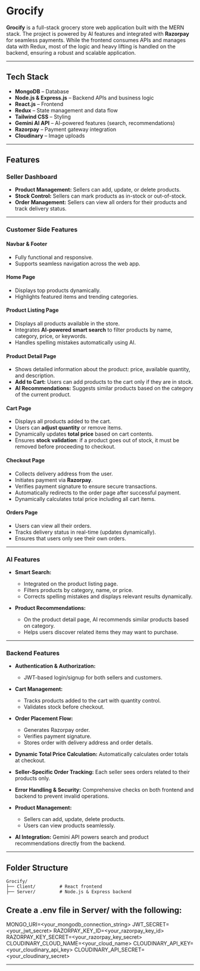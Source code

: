 # Grocify

**Grocify** is a full-stack grocery store web application built with the MERN stack. The project is powered by AI features and integrated with **Razorpay** for seamless payments. While the frontend consumes APIs and manages data with Redux, most of the logic and heavy lifting is handled on the backend, ensuring a robust and scalable application.

---

## Tech Stack

* **MongoDB** – Database
* **Node.js & Express.js** – Backend APIs and business logic
* **React.js** – Frontend
* **Redux** – State management and data flow
* **Tailwind CSS** – Styling
* **Gemini AI API** – AI-powered features (search, recommendations)
* **Razorpay** – Payment gateway integration
* **Cloudinary** – Image uploads

---

## Features

### Seller Dashboard

* **Product Management:** Sellers can add, update, or delete products.
* **Stock Control:** Sellers can mark products as in-stock or out-of-stock.
* **Order Management:** Sellers can view all orders for their products and track delivery status.

---

### Customer Side Features

#### Navbar & Footer

* Fully functional and responsive.
* Supports seamless navigation across the web app.

#### Home Page

* Displays top products dynamically.
* Highlights featured items and trending categories.

#### Product Listing Page

* Displays all products available in the store.
* Integrates **AI-powered smart search** to filter products by name, category, price, or keywords.
* Handles spelling mistakes automatically using AI.

#### Product Detail Page

* Shows detailed information about the product: price, available quantity, and description.
* **Add to Cart:** Users can add products to the cart only if they are in stock.
* **AI Recommendations:** Suggests similar products based on the category of the current product.

#### Cart Page

* Displays all products added to the cart.
* Users can **adjust quantity** or remove items.
* Dynamically updates **total price** based on cart contents.
* Ensures **stock validation**: if a product goes out of stock, it must be removed before proceeding to checkout.

#### Checkout Page

* Collects delivery address from the user.
* Initiates payment via **Razorpay**.
* Verifies payment signature to ensure secure transactions.
* Automatically redirects to the order page after successful payment.
* Dynamically calculates total price including all cart items.

#### Orders Page

* Users can view all their orders.
* Tracks delivery status in real-time (updates dynamically).
* Ensures that users only see their own orders.

---

### AI Features

* **Smart Search:**

  * Integrated on the product listing page.
  * Filters products by category, name, or price.
  * Corrects spelling mistakes and displays relevant results dynamically.
* **Product Recommendations:**

  * On the product detail page, AI recommends similar products based on category.
  * Helps users discover related items they may want to purchase.

---

### Backend Features

* **Authentication & Authorization:**

  * JWT-based login/signup for both sellers and customers.
* **Cart Management:**

  * Tracks products added to the cart with quantity control.
  * Validates stock before checkout.
* **Order Placement Flow:**

  * Generates Razorpay order.
  * Verifies payment signature.
  * Stores order with delivery address and order details.
* **Dynamic Total Price Calculation:** Automatically calculates order totals at checkout.
* **Seller-Specific Order Tracking:** Each seller sees orders related to their products only.
* **Error Handling & Security:** Comprehensive checks on both frontend and backend to prevent invalid operations.
* **Product Management:**

  * Sellers can add, update, delete products.
  * Users can view products seamlessly.
* **AI Integration:** Gemini API powers search and product recommendations directly from the backend.

---

## Folder Structure

```
Grocify/
├── Client/         # React frontend
├── Server/         # Node.js & Express backend
```


##  Create a .env file in Server/ with the following:
MONGO_URI=<your_mongodb_connection_string>
JWT_SECRET=<your_jwt_secret>
RAZORPAY_KEY_ID=<your_razorpay_key_id>
RAZORPAY_KEY_SECRET=<your_razorpay_key_secret>
CLOUDINARY_CLOUD_NAME=<your_cloud_name>
CLOUDINARY_API_KEY=<your_cloudinary_api_key>
CLOUDINARY_API_SECRET=<your_cloudinary_secret>

---
